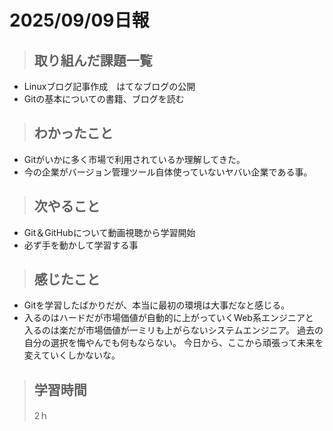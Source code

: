 # 2025/09/09日報

>## 取り組んだ課題一覧
- Linuxブログ記事作成　はてなブログの公開
- Gitの基本についての書籍、ブログを読む
   
> ## わかったこと
- Gitがいかに多く市場で利用されているか理解してきた。
- 今の企業がバージョン管理ツール自体使っていないヤバい企業である事。
     
> ## 次やること
- Git＆GitHubについて動画視聴から学習開始
- 必ず手を動かして学習する事

> ## 感じたこと
- Gitを学習したばかりだが、本当に最初の環境は大事だなと感じる。
- 入るのはハードだが市場価値が自動的に上がっていくWeb系エンジニアと
  入るのは楽だが市場価値が一ミリも上がらないシステムエンジニア。
  過去の自分の選択を悔やんでも何もならない。
  今日から、ここから頑張って未来を変えていくしかないな。
  
> ## 学習時間
>
> 2ｈ